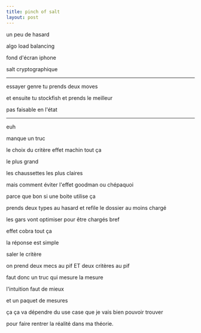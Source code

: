 ```yaml
---
title: pinch of salt
layout: post
---
```


un peu de hasard

algo load balancing

fond d'écran iphone

salt cryptographique

---

essayer genre tu prends deux moves

et ensuite tu stockfish et prends le meilleur

pas faisable en l'état

---

euh

manque un truc

le choix du critère effet machin tout ça

le plus grand

les chaussettes les plus claires


mais comment éviter l'effet goodman ou chépaquoi

parce que bon si une boite utilise ça

prends deux types au hasard et refile le dossier au moins chargé

les gars vont optimiser pour être chargés bref

effet cobra tout ça

la réponse est simple

saler le critère

on prend deux mecs au pif ET deux critères au pif

faut donc un truc qui mesure la mesure

l'intuition faut de mieux

et un paquet de mesures

ça ça va dépendre du use case que je vais bien pouvoir trouver

pour faire rentrer la réalité dans ma théorie.
